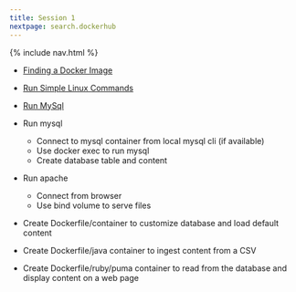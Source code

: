 ```yaml
---
title: Session 1
nextpage: search.dockerhub
---
```


{% include nav.html %}

- [Finding a Docker Image](search.dockerhub.md)
- [Run Simple Linux Commands](simple.linux.commands.md)
- [Run MySql](run.mysql.md)

- Run mysql
  - Connect to mysql container from local mysql cli (if available)
  - Use docker exec to run mysql
  - Create database table and content
- Run apache
  - Connect from browser
  - Use bind volume to serve files
- Create Dockerfile/container to customize database and load default content
- Create Dockerfile/java container to ingest content from a CSV
- Create Dockerfile/ruby/puma container to read from the database and display content on a web page

